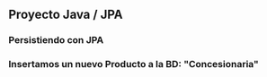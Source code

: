 
## Proyecto Java / JPA
### Persistiendo con JPA
### Insertamos un nuevo Producto a la BD: "Concesionaria"


